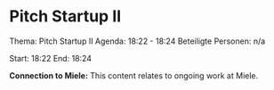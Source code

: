 # Pitch Startup II
Thema: Pitch Startup II
Agenda: 18:22 - 18:24
Beteiligte Personen: n/a

Start: 18:22
End: 18:24

**Connection to Miele:** This content relates to ongoing work at Miele.
